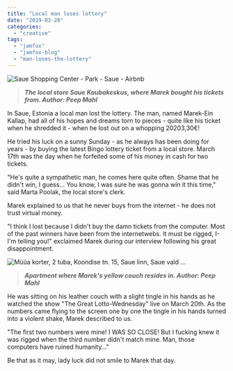 ```yaml
---
title: "Local man loses lottery"
date: "2019-03-28"
categories: 
  - "creative"
tags: 
  - "jamfox"
  - "jamfox-blog"
  - "man-loses-the-lottery"
---
```


![Saue Shopping Center - Park - Saue - Airbnb](https://s14-eu5.startpage.com/cgi-bin/serveimage?url=https%3A%2F%2Fwww.airbnb.com%2Fgoogle_place_photo%3Fphotoreference%3DCmRaAAAAXSwGxbj8pTCMb4J8otcQFK7SEMEEhP2-u1iER_8JwMg1HAmR0NiY_pMyxOz8p1LDv734nBH9i8HMuzQL9Vi6TXqpbfbycYLsxjyu5ZUigdv-1fxUwDdXvrdGOqekaED0EhDxp3MdrW5kZ3ITZxIC-05IGhRX1iLVT1tv5mVHbxvqY_3Fd4NeDw%26amp%3Bmaxwidth%3D1000%26amp%3Bmaxheight%3D1000%26amp%3Bplace_id%3D1927311&sp=e1e21fa79c796173aa9feec0252f0aa7)

> _**The local store Saue Kaubakeskus, where Marek bought his tickets from. Author: Peep Mahl**_

In Saue, Estonia a local man lost the lottery. The man, named Marek-Ein Kallap, had all of his hopes and dreams torn to pieces - quite like his ticket when he shredded it - when he lost out on a whopping 20203,30€!

He tried his luck on a sunny Sunday - as he always has been doing for years - by buying the latest Bingo lottery ticket from a local store. March 17th was the day when he forfeited some of his money in cash for two tickets.

"He's quite a sympathetic man, he comes here quite often. Shame that he didn't win, I guess… You know, I was sure he was gonna win it this time," said Marta Poolak, the local store's clerk.

Marek explained to us that he never buys from the internet - he does not trust virtual money.

"I think I lost because I didn't buy the damn tickets from the computer. Most of the past winners have been from the internetwebs. It must be rigged, I-I'm telling you!" exclaimed Marek during our interview following his great disappointment.

![Müüa korter, 2 tuba, Koondise tn. 15, Saue linn, Saue vald ...](https://s14-eu5.startpage.com/cgi-bin/serveimage?url=https%3A%2F%2Fcache.kv.ee%2Fiv2%2Fobj%2F1_35_29442922.jpg&sp=924c911e98fa04151670119a15bc850e)

> _**Apartment where Marek's yellow couch resides in. Author: Peep Mahl**_

He was sitting on his leather couch with a slight tingle in his hands as he watched the show "The Great Lotto-Wednesday" live on March 20th. As the numbers came flying to the screen one by one the tingle in his hands turned into a violent shake, Marek described to us.

"The first two numbers were mine! I WAS SO CLOSE! But I fucking knew it was rigged when the third number didn't match mine. Man, those computers have ruined humanity…"

Be that as it may, lady luck did not smile to Marek that day.

